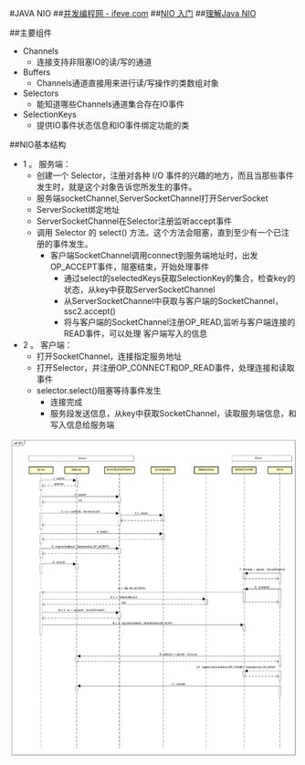 #JAVA NIO
##[并发编程网 - ifeve.com](http://ifeve.com/java-nio-vs-io/)
##[NIO 入门](http://www.ibm.com/developerworks/cn/education/java/j-nio/j-nio.html)
##[理解Java NIO](https://yq.aliyun.com/articles/2371)


##主要组件
*   Channels
    -    连接支持非阻塞IO的读/写的通道
*   Buffers
    -   Channels通道直接用来进行读/写操作的类数组对象
*   Selectors 
    -   能知道哪些Channels通道集合存在IO事件
*   SelectionKeys
    -   提供IO事件状态信息和IO事件绑定功能的类

##NIO基本结构
*   1 。 服务端：
    -   创建一个 Selector，注册对各种 I/O 事件的兴趣的地方，而且当那些事件发生时，就是这个对象告诉您所发生的事件。
    -   服务端socketChannel,ServerSocketChannel打开ServerSocket
    -   ServerSocket绑定地址
    -   ServerSocketChannel在Selector注册监听accept事件
    -   调用 Selector 的 select() 方法。这个方法会阻塞，直到至少有一个已注册的事件发生。
        +   客户端SocketChannel调用connect到服务端地址时，出发OP_ACCEPT事件，阻塞结束，开始处理事件
            *   通过select的selectedKeys获取SelectionKey的集合，检查key的状态，从key中获取ServerSocketChannel
            *   从ServerSocketChannel中获取与客户端的SocketChannel，ssc2.accept()
            *   将与客户端的SocketChannel注册OP_READ,监听与客户端连接的READ事件，可以处理 客户端写入的信息
*   2 。 客户端：
    -   打开SocketChannel，连接指定服务地址
    -   打开Selector，并注册OP_CONNECT和OP_READ事件，处理连接和读取事件
    -   selector.select()阻塞等待事件发生
        +   连接完成
        +   服务段发送信息，从key中获取SocketChannel，读取服务端信息，和写入信息给服务端

![](../../images/1.png)


